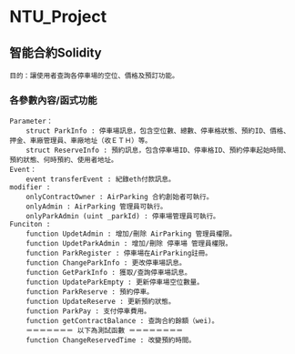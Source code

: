 # NTU_Project
## 智能合約Solidity
    目的：讓使用者查詢各停車場的空位、價格及預訂功能。
### 各參數內容/函式功能
    Parameter：
        struct ParkInfo : 停車場訊息，包含空位數、總數、停車格狀態、預約ID、價格、押金、車廠管理員、車廠地址（收ＥＴＨ）等。
        struct ReserveInfo : 預約訊息，包含停車場ID、停車格ID、預約停車起始時間、預約狀態、何時預約、使用者地址。
    Event：
        event transferEvent : 紀錄eth付款訊息。
    modifier :
        onlyContractOwner : AirParking 合約創始者可執行。
        onlyAdmin : AirParking 管理員可執行。
        onlyParkAdmin (uint _parkId) : 停車場管理員可執行。
    Funciton :
        function UpdetAdmin : 增加/刪除 AirParking 管理員權限。
        function UpdetParkAdmin : 增加/刪除 停車場 管理員權限。
        function ParkRegister : 停車場在AirParking註冊。
        function ChangeParkInfo : 更改停車場訊息。
        function GetParkInfo : 獲取/查詢停車場訊息。
        function UpdateParkEmpty : 更新停車場空位數量。
        function ParkReserve : 預約停車。
        function UpdateReserve : 更新預約狀態。
        function ParkPay : 支付停車費用。
        function getContractBalance : 查詢合約餘額（wei)。
        ＝＝＝＝＝＝＝ 以下為測試函數 ＝＝＝＝＝＝＝＝
        function ChangeReservedTime : 改變預約時間。
        



